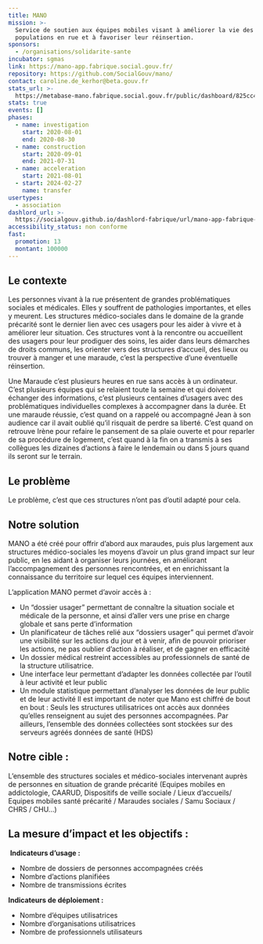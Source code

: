 ```yaml
---
title: MANO
mission: >-
  Service de soutien aux équipes mobiles visant à améliorer la vie des
  populations en rue et à favoriser leur réinsertion.
sponsors:
  - /organisations/solidarite-sante
incubator: sgmas
link: https://mano-app.fabrique.social.gouv.fr/
repository: https://github.com/SocialGouv/mano/
contact: caroline.de_kerhor@beta.gouv.fr
stats_url: >-
  https://metabase-mano.fabrique.social.gouv.fr/public/dashboard/825cc4ad-b502-4483-aa78-c2af56032bc9
stats: true
events: []
phases:
  - name: investigation
    start: 2020-08-01
    end: 2020-08-30
  - name: construction
    start: 2020-09-01
    end: 2021-07-31
  - name: acceleration
    start: 2021-08-01
  - start: 2024-02-27
    name: transfer
usertypes:
  - association
dashlord_url: >-
  https://socialgouv.github.io/dashlord-fabrique/url/mano-app-fabrique-social-gouv-fr/
accessibility_status: non conforme
fast:
  promotion: 13
  montant: 100000
---
```

## Le contexte

Les personnes vivant à la rue présentent de grandes problématiques sociales et médicales. Elles y souffrent de pathologies importantes, et elles y meurent.
Les structures médico-sociales dans le domaine de la grande précarité sont le dernier lien avec ces usagers pour les aider à vivre et à améliorer leur situation. Ces structures vont à la rencontre ou accueillent des usagers pour leur prodiguer des soins, les aider dans leurs démarches de droits communs, les orienter vers des structures d’accueil, des lieux ou trouver à manger et une maraude, c’est la perspective d’une éventuelle réinsertion.

Une Maraude c’est plusieurs heures en rue sans accès à un ordinateur. C’est plusieurs équipes qui se relaient toute la semaine et qui doivent échanger des informations, c’est plusieurs centaines d’usagers avec des problématiques individuelles complexes à accompagner dans la durée.
Et une maraude réussie, c’est quand on a rappelé ou accompagné Jean à son audience car il avait oublié qu’il risquait de perdre sa liberté. C’est quand on retrouve Irène pour refaire le pansement de sa plaie ouverte et pour reparler de sa procédure de logement, c’est quand à la fin on a transmis à ses collègues les dizaines d’actions à faire le lendemain ou dans 5 jours quand ils seront sur le terrain.


## Le problème

Le problème, c’est que ces structures n’ont pas d’outil adapté pour cela.


## Notre solution

MANO a été créé pour offrir d’abord aux maraudes, puis plus largement aux structures médico-sociales les moyens d’avoir un plus grand impact sur leur public, en les aidant à organiser leurs journées, en améliorant l’accompagnement des personnes rencontrées, et en enrichissant la connaissance du territoire sur lequel ces équipes interviennent.

L’application MANO permet d’avoir accès à :
- Un “dossier usager” permettant de connaître la situation sociale et médicale de la personne, et ainsi d’aller vers une prise en charge globale et sans perte d’information
- Un planificateur de tâches relié aux “dossiers usager” qui permet d’avoir une
visibilité sur les actions du jour et à venir, afin de pouvoir prioriser les actions, ne pas oublier d’action à réaliser, et de gagner en efficacité
- Un dossier médical restreint accessibles au professionnels de santé de la structure utilisatrice.
- Une interface leur permettant d’adapter les données collectée par l’outil à leur activité et leur public
 - Un module statistique permettant d’analyser les données de leur public et de leur activité
Il est important de noter que Mano est chiffré de bout en bout : Seuls les structures utilisatrices ont accès aux données qu’elles renseignent au sujet des personnes accompagnées.
Par ailleurs, l’ensemble des données collectées sont stockées sur des serveurs agréés données de santé (HDS)

## Notre cible :
L’ensemble des structures sociales et médico-sociales intervenant auprès de personnes en situation de grande précarité (Equipes mobiles en addictologie, CAARUD, Dispositifs de veille sociale / Lieux d’accueils/ Equipes mobiles santé précarité / Maraudes sociales / Samu Sociaux / CHRS / CHU...)

## La mesure d’impact et les objectifs :

 **Indicateurs d’usage :**
- Nombre de dossiers de personnes accompagnées créés
- Nombre d’actions planifiées
- Nombre de transmissions écrites

**Indicateurs de déploiement :**
- Nombre d’équipes utilisatrices
- Nombre d’organisations utilisatrices
- Nombre de professionnels utilisateurs
